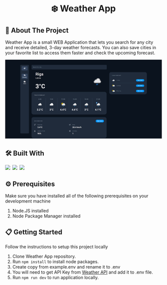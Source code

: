 <h1 align="center">❄️ Weather App</h1>

## 🚀 About The Project

Weather App is a small WEB Application that lets you search for any city and receive detailed, 3-day weather forecasts. You can also save cities in your favorite list to access them faster and check the upcoming forecast.

<img src="https://github.com/EdijsApse/weather-app/blob/main/screen_shots/Screen_1.png" />

## 🛠 Built With

<img src="https://img.shields.io/badge/HTML5-E34F26?style=for-the-badge&logo=html5&logoColor=white" />&ensp;<img src="https://img.shields.io/badge/Tailwind_CSS-38B2AC?style=for-the-badge&logo=tailwind-css&logoColor=white" />&ensp;<img src="https://img.shields.io/badge/React-20232A?style=for-the-badge&logo=react&logoColor=61DAFB" />

## ⚙️ Prerequisites

Make sure you have installed all of the following prerequisites on your development machine

1. Node.JS installed
2. Node Package Manager installed

## 📋 Getting Started

Follow the instructions to setup this project locally

1. Clone Weather App repository.
2. Run `npm install` to install node packages.
3. Create copy from example.env and rename it to .env
4. You will need to get API Key from [Weather API](https://www.weatherapi.com/) and add it to .env file.
5. Run `npm run dev` to run application locally.
